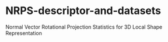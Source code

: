 # NRPS-descriptor-and-datasets
Normal Vector Rotational Projection Statistics for 3D Local Shape Representation

